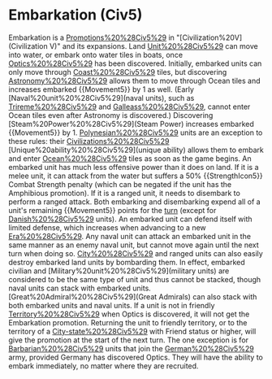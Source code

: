 # Embarkation (Civ5)

Embarkation is a [Promotions%20%28Civ5%29](promotion) in "[Civilization%20V](Civilization V)" and its expansions. Land [Unit%20%28Civ5%29](units) can move into water, or embark onto water tiles in boats, once [Optics%20%28Civ5%29](Optics) has been discovered. Initially, embarked units can only move through [Coast%20%28Civ5%29](Coast) tiles, but discovering [Astronomy%20%28Civ5%29](Astronomy) allows them to move through Ocean tiles and increases embarked {{Movement5}} by 1 as well. (Early [Naval%20unit%20%28Civ5%29](naval units), such as [Trireme%20%28Civ5%29](Triremes) and [Galleass%20%28Civ5%29](Galleasses), cannot enter Ocean tiles even after Astronomy is discovered.) Discovering [Steam%20Power%20%28Civ5%29](Steam Power) increases embarked {{Movement5}} by 1. [Polynesian%20%28Civ5%29](Polynesian) units are an exception to these rules: their [Civilizations%20%28Civ5%29](civilization's) [Unique%20ability%20%28Civ5%29](unique ability) allows them to embark and enter [Ocean%20%28Civ5%29](Ocean) tiles as soon as the game begins.
An embarked unit has much less offensive power than it does on land. If it is a melee unit, it can attack from the water but suffers a 50% {{StrengthIcon5}} Combat Strength penalty (which can be negated if the unit has the Amphibious promotion). If it is a ranged unit, it needs to disembark to perform a ranged attack. Both embarking and disembarking expend all of a unit's remaining {{Movement5}} points for the [turn](turn) (except for [Danish%20%28Civ5%29](Danish) units).
An embarked unit can defend itself with limited defense, which increases when advancing to a new [Era%20%28Civ5%29](era). Any naval unit can attack an embarked unit in the same manner as an enemy naval unit, but cannot move again until the next turn when doing so. [City%20%28Civ5%29](Cities) and ranged units can also easily destroy embarked land units by bombarding them. In effect, embarked civilian and [Military%20unit%20%28Civ5%29](military units) are considered to be the same type of unit and thus cannot be stacked, though naval units can stack with embarked units. [Great%20Admiral%20%28Civ5%29](Great Admirals) can also stack with both embarked units and naval units.
If a unit is not in friendly [Territory%20%28Civ5%29](territory) when Optics is discovered, it will not get the Embarkation promotion. Returning the unit to friendly territory, or to the territory of a [City-state%20%28Civ5%29](city-state) with Friend status or higher, will give the promotion at the start of the next turn. The one exception is for [Barbarian%20%28Civ5%29](Barbarian) units that join the [German%20%28Civ5%29](German) army, provided Germany has discovered Optics. They will have the ability to embark immediately, no matter where they are recruited.
